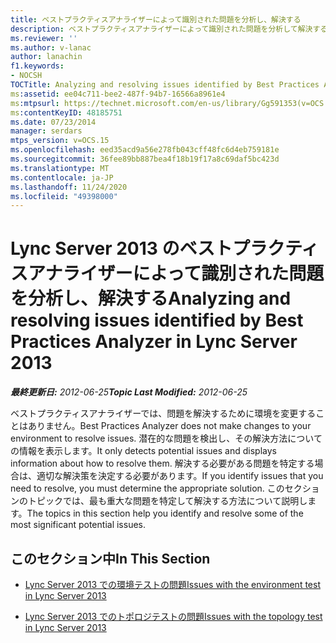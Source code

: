 ```yaml
---
title: ベストプラクティスアナライザーによって識別された問題を分析し、解決する
description: ベストプラクティスアナライザーによって識別された問題を分析して解決する。
ms.reviewer: ''
ms.author: v-lanac
author: lanachin
f1.keywords:
- NOCSH
TOCTitle: Analyzing and resolving issues identified by Best Practices Analyzer
ms:assetid: ee04c711-bee2-487f-94b7-16566a8961e4
ms:mtpsurl: https://technet.microsoft.com/en-us/library/Gg591353(v=OCS.15)
ms:contentKeyID: 48185751
ms.date: 07/23/2014
manager: serdars
mtps_version: v=OCS.15
ms.openlocfilehash: eed35acd9a56e278fb043cff48fc6d4eb759181e
ms.sourcegitcommit: 36fee89bb887bea4f18b19f17a8c69daf5bc423d
ms.translationtype: MT
ms.contentlocale: ja-JP
ms.lasthandoff: 11/24/2020
ms.locfileid: "49398000"
---
```

# <a name="analyzing-and-resolving-issues-identified-by-best-practices-analyzer-in-lync-server-2013"></a><span data-ttu-id="eebeb-103">Lync Server 2013 のベストプラクティスアナライザーによって識別された問題を分析し、解決する</span><span class="sxs-lookup"><span data-stu-id="eebeb-103">Analyzing and resolving issues identified by Best Practices Analyzer in Lync Server 2013</span></span>

<div data-xmlns="http://www.w3.org/1999/xhtml">

<div class="topic" data-xmlns="http://www.w3.org/1999/xhtml" data-msxsl="urn:schemas-microsoft-com:xslt" data-cs="https://msdn.microsoft.com/">

<div data-asp="https://msdn2.microsoft.com/asp">



</div>

<div id="mainSection">

<div id="mainBody"><span data-ttu-id="eebeb-104">

<span> </span></span><span class="sxs-lookup"><span data-stu-id="eebeb-104">

<span> </span></span></span>

<span data-ttu-id="eebeb-105">_**最終更新日:** 2012-06-25_</span><span class="sxs-lookup"><span data-stu-id="eebeb-105">_**Topic Last Modified:** 2012-06-25_</span></span>

<span data-ttu-id="eebeb-106">ベストプラクティスアナライザーでは、問題を解決するために環境を変更することはありません。</span><span class="sxs-lookup"><span data-stu-id="eebeb-106">Best Practices Analyzer does not make changes to your environment to resolve issues.</span></span> <span data-ttu-id="eebeb-107">潜在的な問題を検出し、その解決方法についての情報を表示します。</span><span class="sxs-lookup"><span data-stu-id="eebeb-107">It only detects potential issues and displays information about how to resolve them.</span></span> <span data-ttu-id="eebeb-108">解決する必要がある問題を特定する場合は、適切な解決策を決定する必要があります。</span><span class="sxs-lookup"><span data-stu-id="eebeb-108">If you identify issues that you need to resolve, you must determine the appropriate solution.</span></span> <span data-ttu-id="eebeb-109">このセクションのトピックでは、最も重大な問題を特定して解決する方法について説明します。</span><span class="sxs-lookup"><span data-stu-id="eebeb-109">The topics in this section help you identify and resolve some of the most significant potential issues.</span></span>

<div>

## <a name="in-this-section"></a><span data-ttu-id="eebeb-110">このセクション中</span><span class="sxs-lookup"><span data-stu-id="eebeb-110">In This Section</span></span>

  - [<span data-ttu-id="eebeb-111">Lync Server 2013 での環境テストの問題</span><span class="sxs-lookup"><span data-stu-id="eebeb-111">Issues with the environment test in Lync Server 2013</span></span>](lync-server-2013-issues-with-the-environment-test.md)

  - [<span data-ttu-id="eebeb-112">Lync Server 2013 でのトポロジテストの問題</span><span class="sxs-lookup"><span data-stu-id="eebeb-112">Issues with the topology test in Lync Server 2013</span></span>](lync-server-2013-issues-with-the-topology-test.md)

<span data-ttu-id="eebeb-113"></div>

</div>

<span> </span>

</div>

</div>

</span><span class="sxs-lookup"><span data-stu-id="eebeb-113"></div>

</div>

<span> </span>

</div>

</div>

</span></span></div>

